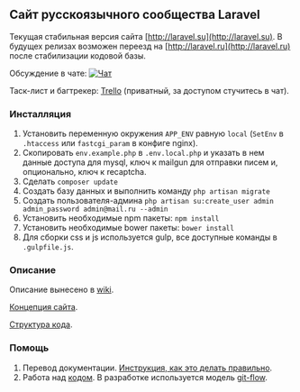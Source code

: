 ## Сайт русскоязычного сообщества Laravel

Текущая стабильная версия сайта [http://laravel.su](http://laravel.su). 
В будущех релизах возможен переезд на [http://laravel.ru](http://laravel.ru) после стабилизации кодовой базы.

Обсуждение в чате: [![Чат](https://badges.gitter.im/gitterHQ/gitter.png)](https://gitter.im/LaravelRUS/laravel.ru)

Таск-лист и багтрекер: [Trello](https://trello.com/b/lDqJrw8x/-) (приватный, за доступом стучитесь в чат). 

### Инсталляция

1. Установить переменную окружения `APP_ENV` равную `local` (`SetEnv` в `.htaccess` или `fastcgi_param` в конфиге nginx).
2. Скопировать `env.example.php` в `.env.local.php` и указать в нем данные доступа для mysql, ключ к mailgun для отправки писем и, опционально, ключ к recaptcha.
3. Сделать `composer update`
4. Создать базу данных и выполнить команду `php artisan migrate` 
5. Создать пользователя-админа `php artisan su:create_user admin admin_password admin@mail.ru --admin`
6. Установить необходимые npm пакеты: `npm install`
7. Установить необходимые bower пакеты: `bower install`
8. Для сборки css и js используется gulp, все доступные команды в `.gulpfile.js`.

### Описание

Описание вынеcено в [wiki](https://github.com/LaravelRUS/laravel.ru/wiki).

[Концепция сайта](https://github.com/LaravelRUS/laravel.ru/wiki/%D0%9A%D0%BE%D0%BD%D1%86%D0%B5%D0%BF%D1%86%D0%B8%D1%8F-%D1%81%D0%B0%D0%B9%D1%82%D0%B0).

[Структура кода](https://github.com/LaravelRUS/laravel.ru/wiki/%D0%A1%D1%82%D1%80%D1%83%D0%BA%D1%82%D1%83%D1%80%D0%B0-%D0%BA%D0%BE%D0%B4%D0%B0).
   
### Помощь
   
1. Перевод документации. [Инструкция, как это делать правильно](http://sharedstation.net/articles/rus-documentation-contribution-guide).
2. Работа над [кодом](https://trello.com/b/lDqJrw8x/-). В разработке используется модель [git-flow](https://www.atlassian.com/ja/git/workflows/pageSections/00/contentFullWidth/0/tabs/02/pageSections/010/contentFullWidth/0/content_files/file0/document/git-workflow-release-cycle-4maintenance.png).
